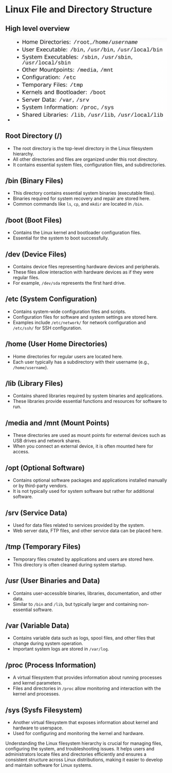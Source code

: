 # Linux File and Directory Structure

## High level overview
- ![File System](Images/file-system.png)
## Root Directory (/)

- The root directory is the top-level directory in the Linux filesystem hierarchy.
- All other directories and files are organized under this root directory.
- It contains essential system files, configuration files, and subdirectories.

## /bin (Binary Files)

- This directory contains essential system binaries (executable files).
- Binaries required for system recovery and repair are stored here.
- Common commands like `ls`, `cp`, and `mkdir` are located in `/bin`.

## /boot (Boot Files)

- Contains the Linux kernel and bootloader configuration files.
- Essential for the system to boot successfully.

## /dev (Device Files)

- Contains device files representing hardware devices and peripherals.
- These files allow interaction with hardware devices as if they were regular files.
- For example, `/dev/sda` represents the first hard drive.

## /etc (System Configuration)

- Contains system-wide configuration files and scripts.
- Configuration files for software and system settings are stored here.
- Examples include `/etc/network/` for network configuration and `/etc/ssh/` for SSH configuration.

## /home (User Home Directories)

- Home directories for regular users are located here.
- Each user typically has a subdirectory with their username (e.g., `/home/username`).

## /lib (Library Files)

- Contains shared libraries required by system binaries and applications.
- These libraries provide essential functions and resources for software to run.

## /media and /mnt (Mount Points)

- These directories are used as mount points for external devices such as USB drives and network shares.
- When you connect an external device, it is often mounted here for access.

## /opt (Optional Software)

- Contains optional software packages and applications installed manually or by third-party vendors.
- It is not typically used for system software but rather for additional software.

## /srv (Service Data)

- Used for data files related to services provided by the system.
- Web server data, FTP files, and other service data can be placed here.

## /tmp (Temporary Files)

- Temporary files created by applications and users are stored here.
- This directory is often cleaned during system startup.

## /usr (User Binaries and Data)

- Contains user-accessible binaries, libraries, documentation, and other data.
- Similar to `/bin` and `/lib`, but typically larger and containing non-essential software.

## /var (Variable Data)

- Contains variable data such as logs, spool files, and other files that change during system operation.
- Important system logs are stored in `/var/log`.

## /proc (Process Information)

- A virtual filesystem that provides information about running processes and kernel parameters.
- Files and directories in `/proc` allow monitoring and interaction with the kernel and processes.

## /sys (Sysfs Filesystem)

- Another virtual filesystem that exposes information about kernel and hardware to userspace.
- Used for configuring and monitoring the kernel and hardware.

Understanding the Linux filesystem hierarchy is crucial for managing files, configuring the system, and troubleshooting issues. It helps users and administrators locate files and directories efficiently and ensures a consistent structure across Linux distributions, making it easier to develop and maintain software for Linux systems.
